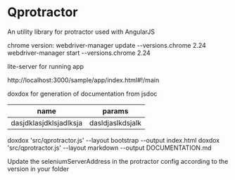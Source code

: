 # Qprotractor
An utility library for protractor used with AngularJS 

chrome version: 
webdriver-manager update --versions.chrome 2.24
webdriver-manager start --versions.chrome 2.24

lite-server for running app

http://localhost:3000/sample/app/index.html#!/main

doxdox for generation of documentation from jsdoc


| name                   | params           |
|------------------------|------------------|
| dasjdklasjdklsjadlksja | dasldjaslkdsjalk |


doxdox 'src/qprotractor.js' --layout bootstrap --output index.html
doxdox 'src/qprotractor.js' --layout markdown --output DOCUMENTATION.md

Update the seleniumServerAddress in the protractor config according to the version in your folder